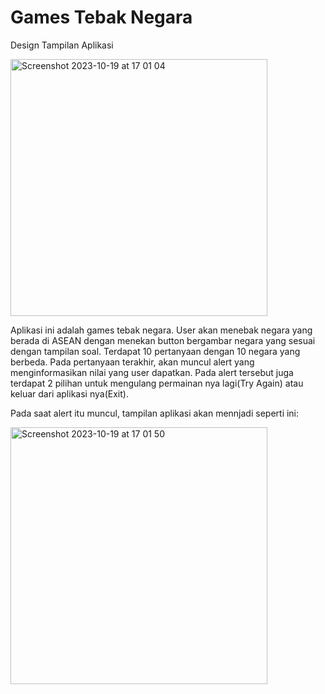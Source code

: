 # Games Tebak Negara
Design Tampilan Aplikasi

<img width="411" alt="Screenshot 2023-10-19 at 17 01 04" src="https://github.com/Mourent/TebakNegara_Jefferson/assets/95265197/3c5451b5-1de4-49c8-8e21-12b2a3f3bd7c">


Aplikasi ini adalah games tebak negara. User akan menebak negara yang berada di ASEAN dengan menekan button bergambar negara yang sesuai dengan tampilan soal. Terdapat 10 pertanyaan dengan 10 negara yang berbeda. Pada pertanyaan terakhir, akan muncul alert yang menginformasikan nilai yang user dapatkan. Pada alert tersebut juga terdapat 2 pilihan untuk mengulang permainan nya lagi(Try Again) atau keluar dari aplikasi nya(Exit). 

Pada saat alert itu muncul, tampilan aplikasi akan mennjadi seperti ini:

<img width="411" alt="Screenshot 2023-10-19 at 17 01 50" src="https://github.com/Mourent/TebakNegara_Jefferson/assets/95265197/f2218f61-7054-4b4f-87e0-efcff5e4d70c">
